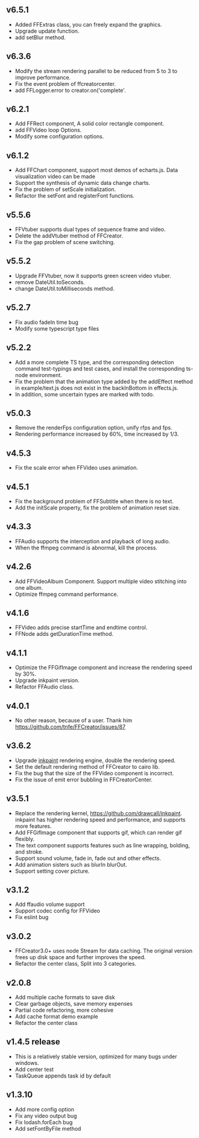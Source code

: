 ## v6.5.1
* Added FFExtras class, you can freely expand the graphics.
* Upgrade update function.
* add setBlur method.

## v6.3.6
* Modify the stream rendering parallel to be reduced from 5 to 3 to improve performance.
* Fix the event problem of ffcreatorcenter.
* add FFLogger.error to creator.on('complete'.

## v6.2.1
* Add FFRect component, A solid color rectangle component.
* add FFVideo loop Options.
* Modify some configuration options.

## v6.1.2
* Add FFChart component, support most demos of echarts.js. Data visualization video can be made
* Support the synthesis of dynamic data change charts.
* Fix the problem of setScale initialization.
* Refactor the setFont and registerFont functions.

## v5.5.6
* FFVtuber supports dual types of sequence frame and video.
* Delete the addVtuber method of FFCreator.
* Fix the gap problem of scene switching.

## v5.5.2
* Upgrade FFVtuber, now it supports green screen video vtuber.
* remove DateUtil.toSeconds.
* change DateUtil.toMilliseconds method.

## v5.2.7
* Fix audio fadeIn time bug
* Modify some typescript type files

## v5.2.2
* Add a more complete TS type, and the corresponding detection command test-typings and test cases, and install the corresponding ts-node environment.
* Fix the problem that the animation type added by the addEffect method in example/text.js does not exist in the backInBottom in effects.js.
* In addition, some uncertain types are marked with todo.

## v5.0.3
* Remove the renderFps configuration option, unify rfps and fps.
* Rendering performance increased by 60%, time increased by 1/3.

## v4.5.3
* Fix the scale error when FFVideo uses animation.

## v4.5.1
* Fix the background problem of FFSubtitle when there is no text.
* Add the initScale property, fix the problem of animation reset size.

## v4.3.3
* FFAudio supports the interception and playback of long audio.
* When the ffmpeg command is abnormal, kill the process.

## v4.2.6
* Add FFVideoAlbum Component. Support multiple video stitching into one album.
* Optimize ffmpeg command performance.

## v4.1.6
* FFVideo adds precise startTime and endtime control.
* FFNode adds getDurationTime method.

## v4.1.1
* Optimize the FFGifImage component and increase the rendering speed by 30%.
* Upgrade inkpaint version.
* Refactor FFAudio class.

## v4.0.1
* No other reason, because of a user. Thank him https://github.com/tnfe/FFCreator/issues/87

## v3.6.2

* Upgrade [inkpaint](https://github.com/drawcall/inkpaint) rendering engine, double the rendering speed.
* Set the default rendering method of FFCreator to cairo lib.
* Fix the bug that the size of the FFVideo component is incorrect.
* Fix the issue of emit error bubbling in FFCreatorCenter.

## v3.5.1

* Replace the rendering kernel, https://github.com/drawcall/inkpaint. inkpaint has higher rendering speed and performance, and supports more features.
* Add FFGifImage component that supports gif, which can render gif flexibly.
* The text component supports features such as line wrapping, bolding, and stroke.
* Support sound volume, fade in, fade out and other effects.
* Add animation sisters such as blurIn blurOut.
* Support setting cover picture.

## v3.1.2

* Add ffaudio volume support
* Support codec config for FFVideo
* Fix eslint bug

## v3.0.2

* FFCreator3.0+ uses node Stream for data caching. The original version frees up disk space and further improves the speed.
* Refactor the center class, Split into 3 categories.


## v2.0.8

* Add multiple cache formats to save disk
* Clear garbage objects, save memory expenses
* Partial code refactoring, more cohesive
* Add cache format demo example
* Refactor the center class

## v1.4.5 release

* This is a relatively stable version, optimized for many bugs under windows.
* Add center test
* TaskQueue appends task id by default

## v1.3.10

* Add more config option
* Fix any video output bug
* Fix lodash.forEach bug
* Add setFontByFile method
